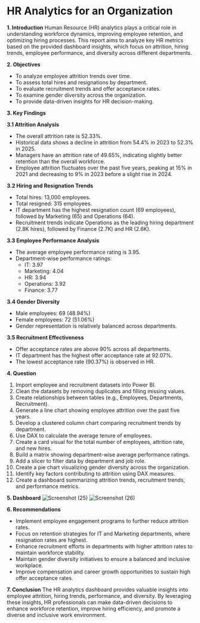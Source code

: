 #                                                         HR Analytics for an Organization

**1. Introduction**
Human Resource (HR) analytics plays a critical role in understanding workforce dynamics, improving employee retention, and optimizing hiring processes. This report aims to analyze key HR metrics based on the provided dashboard insights, which focus on attrition, hiring trends, employee performance, and diversity across different departments.

**2. Objectives**
- To analyze employee attrition trends over time.
- To assess total hires and resignations by department.
- To evaluate recruitment trends and offer acceptance rates.
- To examine gender diversity across the organization.
- To provide data-driven insights for HR decision-making.

**3. Key Findings**

**3.1 Attrition Analysis**
- The overall attrition rate is 52.33%.
- Historical data shows a decline in attrition from 54.4% in 2023 to 52.3% in 2025.
- Managers have an attrition rate of 49.65%, indicating slightly better retention than the overall workforce.
- Employee attrition fluctuates over the past five years, peaking at 15% in 2021 and decreasing to 9% in 2023 before a slight rise in 2024.

**3.2 Hiring and Resignation Trends**
- Total hires: 13,000 employees.
- Total resigned: 315 employees.
- IT department has the highest resignation count (69 employees), followed by Marketing (65) and Operations (64).
- Recruitment trends indicate Operations as the leading hiring department (2.8K hires), followed by Finance (2.7K) and HR (2.6K).

**3.3 Employee Performance Analysis**
- The average employee performance rating is 3.95.
- Department-wise performance ratings:
  - IT: 3.97
  - Marketing: 4.04
  - HR: 3.94
  - Operations: 3.92
  - Finance: 3.77
  
**3.4 Gender Diversity**
- Male employees: 69 (48.94%)
- Female employees: 72 (51.06%)
- Gender representation is relatively balanced across departments.

**3.5 Recruitment Effectiveness**
- Offer acceptance rates are above 90% across all departments.
- IT department has the highest offer acceptance rate at 92.07%.
- The lowest acceptance rate (90.37%) is observed in HR.

**4. Question**
1. Import employee and recruitment datasets into Power BI.
2. Clean the datasets by removing duplicates and filling missing values.
3. Create relationships between tables (e.g., Employees, Departments, Recruitment).
4. Generate a line chart showing employee attrition over the past five years.
5. Develop a clustered column chart comparing recruitment trends by department.
6. Use DAX to calculate the average tenure of employees.
7. Create a card visual for the total number of employees, attrition rate, and new hires.
8. Build a matrix showing department-wise average performance ratings.
9. Add a slicer to filter data by department and job role.
10. Create a pie chart visualizing gender diversity across the organization.
11. Identify key factors contributing to attrition using DAX measures.
12. Create a dashboard summarizing attrition trends, recruitment trends, and performance
metrics.

**5. Dashboard**
![Screenshot (25)](https://github.com/user-attachments/assets/50c20a03-867a-4bcf-a384-9386dcca17fa)
![Screenshot (26)](https://github.com/user-attachments/assets/94baa4fb-8217-4d4d-8397-1548616e2b2d)

**6. Recommendations**
- Implement employee engagement programs to further reduce attrition rates.
- Focus on retention strategies for IT and Marketing departments, where resignation rates are highest.
- Enhance recruitment efforts in departments with higher attrition rates to maintain workforce stability.
- Maintain gender diversity initiatives to ensure a balanced and inclusive workplace.
- Improve compensation and career growth opportunities to sustain high offer acceptance rates.

**7. Conclusion**
The HR analytics dashboard provides valuable insights into employee attrition, hiring trends, performance, and diversity. By leveraging these insights, HR professionals can make data-driven decisions to enhance workforce retention, improve hiring efficiency, and promote a diverse and inclusive work environment.



